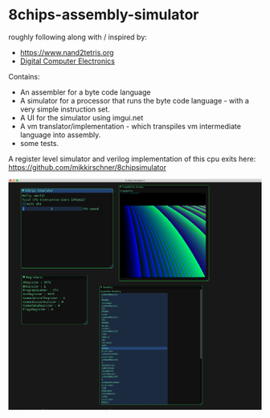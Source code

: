 # 8chips-assembly-simulator

roughly following along with / inspired by:
* https://www.nand2tetris.org
* [Digital Computer Electronics](https://books.google.com/books/about/Digital_Computer_Electronics.html?id=1QaMPwAACAAJ&source=kp_book_description
)


Contains:
* An assembler for a byte code language
* A simulator for a processor that runs the byte code language - with a very simple instruction set.
* A UI for the simulator using imgui.net
* A vm translator/implementation - which transpiles vm intermediate language into assembly.
* some tests.

A register level simulator and verilog implementation of this cpu exits here:
https://github.com/mjkkirschner/8chipsimulator

![alt text](https://github.com/mjkkirschner/8chips-assembly-simulator/blob/master/images/simulator.png)

